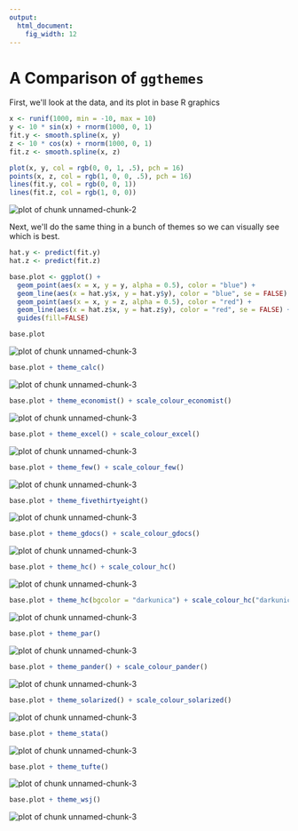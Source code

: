```yaml
---
output: 
  html_document:
    fig_width: 12
---
```




# A Comparison of `ggthemes`

First, we'll look at the data, and its plot in base R graphics


```r
x <- runif(1000, min = -10, max = 10)
y <- 10 * sin(x) + rnorm(1000, 0, 1)
fit.y <- smooth.spline(x, y)
z <- 10 * cos(x) + rnorm(1000, 0, 1)
fit.z <- smooth.spline(x, z)

plot(x, y, col = rgb(0, 0, 1, .5), pch = 16)
points(x, z, col = rgb(1, 0, 0, .5), pch = 16)
lines(fit.y, col = rgb(0, 0, 1))
lines(fit.z, col = rgb(1, 0, 0))
```

![plot of chunk unnamed-chunk-2](figure/unnamed-chunk-2-1.png)

Next, we'll do the same thing in a bunch of themes so we can visually see which is best.


```r
hat.y <- predict(fit.y)
hat.z <- predict(fit.z)

base.plot <- ggplot() +
  geom_point(aes(x = x, y = y, alpha = 0.5), color = "blue") +
  geom_line(aes(x = hat.y$x, y = hat.y$y), color = "blue", se = FALSE) + 
  geom_point(aes(x = x, y = z, alpha = 0.5), color = "red") +
  geom_line(aes(x = hat.z$x, y = hat.z$y), color = "red", se = FALSE) +
  guides(fill=FALSE)

base.plot
```

![plot of chunk unnamed-chunk-3](figure/unnamed-chunk-3-1.png)

```r
base.plot + theme_calc()
```

![plot of chunk unnamed-chunk-3](figure/unnamed-chunk-3-2.png)

```r
base.plot + theme_economist() + scale_colour_economist()
```

![plot of chunk unnamed-chunk-3](figure/unnamed-chunk-3-3.png)

```r
base.plot + theme_excel() + scale_colour_excel()
```

![plot of chunk unnamed-chunk-3](figure/unnamed-chunk-3-4.png)

```r
base.plot + theme_few() + scale_colour_few()
```

![plot of chunk unnamed-chunk-3](figure/unnamed-chunk-3-5.png)

```r
base.plot + theme_fivethirtyeight()
```

![plot of chunk unnamed-chunk-3](figure/unnamed-chunk-3-6.png)

```r
base.plot + theme_gdocs() + scale_colour_gdocs()
```

![plot of chunk unnamed-chunk-3](figure/unnamed-chunk-3-7.png)

```r
base.plot + theme_hc() + scale_colour_hc()
```

![plot of chunk unnamed-chunk-3](figure/unnamed-chunk-3-8.png)

```r
base.plot + theme_hc(bgcolor = "darkunica") + scale_colour_hc("darkunica")
```

![plot of chunk unnamed-chunk-3](figure/unnamed-chunk-3-9.png)

```r
base.plot + theme_par()
```

![plot of chunk unnamed-chunk-3](figure/unnamed-chunk-3-10.png)

```r
base.plot + theme_pander() + scale_colour_pander()
```

![plot of chunk unnamed-chunk-3](figure/unnamed-chunk-3-11.png)

```r
base.plot + theme_solarized() + scale_colour_solarized()
```

![plot of chunk unnamed-chunk-3](figure/unnamed-chunk-3-12.png)

```r
base.plot + theme_stata()
```

![plot of chunk unnamed-chunk-3](figure/unnamed-chunk-3-13.png)

```r
base.plot + theme_tufte()
```

![plot of chunk unnamed-chunk-3](figure/unnamed-chunk-3-14.png)

```r
base.plot + theme_wsj()
```

![plot of chunk unnamed-chunk-3](figure/unnamed-chunk-3-15.png)
